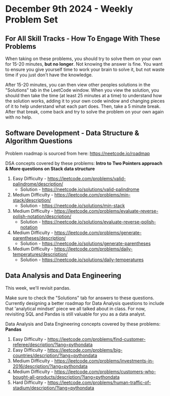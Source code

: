 # December 9th 2024 - Weekly Problem Set

## For All Skill Tracks - How To Engage With These Problems
When taking on these problems, you should try to solve them on your own for 15-20 minutes, **but no longer**.
Not knowing the answer is fine. You want to ensure you give yourself time to work your brain to solve it, but not waste time if you just don't have the knowledge.

After 15-20 minutes, you can then view other peoples solutions in the "Solutions" tab in the LeetCode window.
When you view the solution, you should then take the time (at least 25 minutes at a time) to understand how the solution works, adding it to your own code window and changing pieces of it to help understand what each part does. 
Then, take a 5 minute break. After that break, come back and try to solve the problem on your own again with no help.


## Software Development - Data Structure & Algorithm Questions

Problem roadmap is sourced from here: https://neetcode.io/roadmap

DSA concepts covered by these problems: **Intro to Two Pointers approach & More questions on Stack data structure**

1. Easy Difficulty - https://leetcode.com/problems/valid-palindrome/description/
   - Solution - https://neetcode.io/solutions/valid-palindrome
2. Medium Difficulty - https://leetcode.com/problems/min-stack/description/
   - Solution - https://neetcode.io/solutions/min-stack
3. Medium Difficulty - https://leetcode.com/problems/evaluate-reverse-polish-notation/description/
   - Solution - https://neetcode.io/solutions/evaluate-reverse-polish-notation
4. Medium Difficulty - https://leetcode.com/problems/generate-parentheses/description/
   - Solution - https://neetcode.io/solutions/generate-parentheses
5. Medium Difficulty - https://leetcode.com/problems/daily-temperatures/description/
   - Solution - https://neetcode.io/solutions/daily-temperatures


## Data Analysis and Data Engineering

This week, we'll revisit pandas.

Make sure to check the "Solutions" tab for answers to these questions.
Currently designing a better roadmap for Data Analysis questions to include that 'analytical mindset' piece we all talked about in class.
For now, revisiting SQL and Pandas is still valuable for you as a data analyst.

Data Analysis and Data Engineering concepts covered by these problems: **Pandas**

1. Easy Difficulty - https://leetcode.com/problems/find-customer-referee/description/?lang=pythondata
2. Easy Difficulty - https://leetcode.com/problems/big-countries/description/?lang=pythondata
3. Medium Difficulty - https://leetcode.com/problems/investments-in-2016/description/?lang=pythondata
4. Medium Difficulty - https://leetcode.com/problems/customers-who-bought-all-products/description/?lang=pythondata
5. Hard Difficulty - https://leetcode.com/problems/human-traffic-of-stadium/description/?lang=pythondata